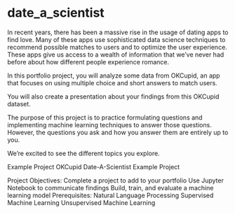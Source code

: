 # date_a_scientist
In recent years, there has been a massive rise in the usage of dating apps to find love. Many of these apps use sophisticated data science techniques to recommend possible matches to users and to optimize the user experience. These apps give us access to a wealth of information that we’ve never had before about how different people experience romance.

In this portfolio project, you will analyze some data from OKCupid, an app that focuses on using multiple choice and short answers to match users.

You will also create a presentation about your findings from this OKCupid dataset.

The purpose of this project is to practice formulating questions and implementing machine learning techniques to answer those questions. However, the questions you ask and how you answer them are entirely up to you.

We’re excited to see the different topics you explore.

Example Project
OKCupid Date-A-Scientist Example Project

Project Objectives:
Complete a project to add to your portfolio
Use Jupyter Notebook to communicate findings
Build, train, and evaluate a machine learning model
Prerequisites:
Natural Language Processing
Supervised Machine Learning
Unsupervised Machine Learning
